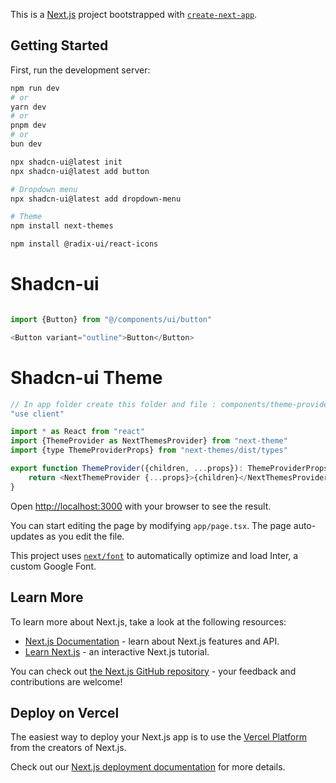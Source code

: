 This is a [Next.js](https://nextjs.org/) project bootstrapped with [`create-next-app`](https://github.com/vercel/next.js/tree/canary/packages/create-next-app).

## Getting Started

First, run the development server:

```bash
npm run dev
# or
yarn dev
# or
pnpm dev
# or
bun dev
```


```bash
npx shadcn-ui@latest init
npx shadcn-ui@latest add button

# Dropdown menu
npx shadcn-ui@latest add dropdown-menu

# Theme 
npm install next-themes

npm install @radix-ui/react-icons
```
# Shadcn-ui
```js

import {Button} from "@/components/ui/button"

<Button variant="outline">Button</Button>

```

# Shadcn-ui Theme
```js
// In app folder create this folder and file : components/theme-provider.tsx
"use client"

import * as React from "react"
import {ThemeProvider as NextThemesProvider} from "next-theme"
import {type ThemeProviderProps} from "next-themes/dist/types"

export function ThemeProvider({children, ...props}): ThemeProviderProps){
    return <NextThemeProvider {...props}>{children}</NextThemesProvider>
}

```

Open [http://localhost:3000](http://localhost:3000) with your browser to see the result.

You can start editing the page by modifying `app/page.tsx`. The page auto-updates as you edit the file.

This project uses [`next/font`](https://nextjs.org/docs/basic-features/font-optimization) to automatically optimize and load Inter, a custom Google Font.

## Learn More

To learn more about Next.js, take a look at the following resources:

- [Next.js Documentation](https://nextjs.org/docs) - learn about Next.js features and API.
- [Learn Next.js](https://nextjs.org/learn) - an interactive Next.js tutorial.

You can check out [the Next.js GitHub repository](https://github.com/vercel/next.js/) - your feedback and contributions are welcome!

## Deploy on Vercel

The easiest way to deploy your Next.js app is to use the [Vercel Platform](https://vercel.com/new?utm_medium=default-template&filter=next.js&utm_source=create-next-app&utm_campaign=create-next-app-readme) from the creators of Next.js.

Check out our [Next.js deployment documentation](https://nextjs.org/docs/deployment) for more details.
